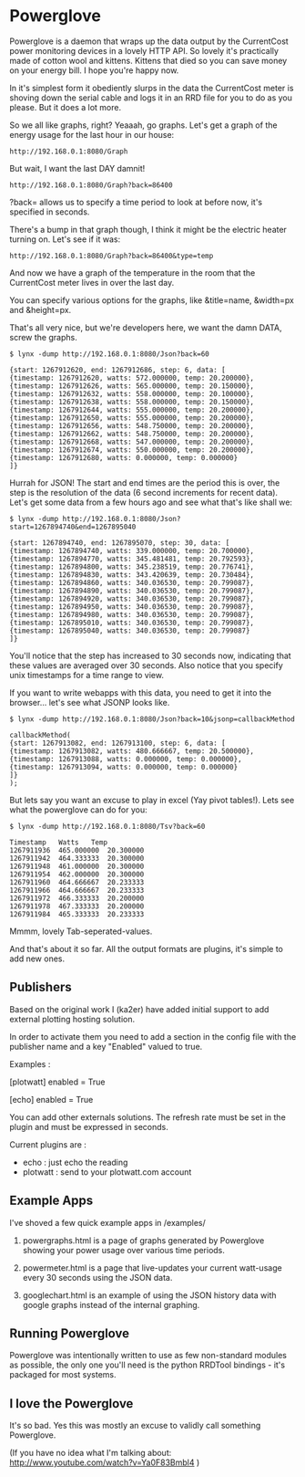 Powerglove
=============

Powerglove is a daemon that wraps up the data output by the CurrentCost power monitoring  devices in a 
lovely HTTP API. So lovely it's practically made of cotton wool and kittens. Kittens that died so you 
can save money on your energy bill. I hope you're happy now.

In it's simplest form it obediently slurps in the data the CurrentCost meter is shoving down the serial
cable and logs it in an RRD file for you to do as you please. But it does a lot more.

So we all like graphs, right? Yeaaah, go graphs. Let's get a graph of the energy usage for the last 
hour in our house:

    http://192.168.0.1:8080/Graph

But wait, I want the last DAY damnit!

    http://192.168.0.1:8080/Graph?back=86400

?back= allows us to specify a time period to look at before now, it's specified in seconds.

There's a bump in that graph though, I think it might be the electric heater turning on. Let's see
if it was:

    http://192.168.0.1:8080/Graph?back=86400&type=temp

And now we have a graph of the temperature in the room that the CurrentCost meter lives in over
the last day.

You can specify various options for the graphs, like &title=name, &width=px and &height=px.

That's all very nice, but we're developers here, we want the damn DATA, screw the graphs.

    $ lynx -dump http://192.168.0.1:8080/Json?back=60

    {start: 1267912620, end: 1267912686, step: 6, data: [
    {timestamp: 1267912620, watts: 572.000000, temp: 20.200000},
    {timestamp: 1267912626, watts: 565.000000, temp: 20.150000},
    {timestamp: 1267912632, watts: 558.000000, temp: 20.100000},
    {timestamp: 1267912638, watts: 558.000000, temp: 20.150000},
    {timestamp: 1267912644, watts: 555.000000, temp: 20.200000},
    {timestamp: 1267912650, watts: 555.000000, temp: 20.200000},
    {timestamp: 1267912656, watts: 548.750000, temp: 20.200000},
    {timestamp: 1267912662, watts: 548.750000, temp: 20.200000},
    {timestamp: 1267912668, watts: 547.000000, temp: 20.200000},
    {timestamp: 1267912674, watts: 550.000000, temp: 20.200000},
    {timestamp: 1267912680, watts: 0.000000, temp: 0.000000}
    ]}

Hurrah for JSON! The start and end times are the period this is over, the step is the resolution of the
data (6 second increments for recent data). Let's get some data from a few hours ago and see what that's
like shall we:

    $ lynx -dump http://192.168.0.1:8080/Json?start=1267894740&end=1267895040

    {start: 1267894740, end: 1267895070, step: 30, data: [
    {timestamp: 1267894740, watts: 339.000000, temp: 20.700000},
    {timestamp: 1267894770, watts: 345.481481, temp: 20.792593},
    {timestamp: 1267894800, watts: 345.238519, temp: 20.776741},
    {timestamp: 1267894830, watts: 343.420639, temp: 20.730484},
    {timestamp: 1267894860, watts: 340.036530, temp: 20.799087},
    {timestamp: 1267894890, watts: 340.036530, temp: 20.799087},
    {timestamp: 1267894920, watts: 340.036530, temp: 20.799087},
    {timestamp: 1267894950, watts: 340.036530, temp: 20.799087},
    {timestamp: 1267894980, watts: 340.036530, temp: 20.799087},
    {timestamp: 1267895010, watts: 340.036530, temp: 20.799087},
    {timestamp: 1267895040, watts: 340.036530, temp: 20.799087}
    ]}

You'll notice that the step has increased to 30 seconds now, indicating that these values are averaged over
30 seconds. Also notice that you specify unix timestamps for a time range to view.

If you want to write webapps with this data, you need to get it into the browser... let's see what JSONP looks like.

    $ lynx -dump http://192.168.0.1:8080/Json?back=10&jsonp=callbackMethod

    callbackMethod(
    {start: 1267913082, end: 1267913100, step: 6, data: [
    {timestamp: 1267913082, watts: 480.666667, temp: 20.500000},
    {timestamp: 1267913088, watts: 0.000000, temp: 0.000000},
    {timestamp: 1267913094, watts: 0.000000, temp: 0.000000}
    ]}
    );

But lets say you want an excuse to play in excel (Yay pivot tables!). Lets see what the powerglove can do for you:

    $ lynx -dump http://192.168.0.1:8080/Tsv?back=60

    Timestamp   Watts   Temp
    1267911936  465.000000  20.300000
    1267911942  464.333333  20.300000
    1267911948  461.000000  20.300000
    1267911954  462.000000  20.300000
    1267911960  464.666667  20.233333
    1267911966  464.666667  20.233333
    1267911972  466.333333  20.200000
    1267911978  467.333333  20.200000
    1267911984  465.333333  20.233333

Mmmm, lovely Tab-seperated-values.

And that's about it so far. All the output formats are plugins, it's simple to add new ones.


Publishers
----------

Based on the original work I (ka2er) have added initial support to add external plotting hosting solution.

In order to activate them you need to add a section in the config file with the publisher name
and a key "Enabled" valued to true.

Examples :

[plotwatt]
enabled = True

[echo]
enabled = True

You can add other externals solutions.
The refresh rate must be set in the plugin and must be expressed in seconds.

Current plugins are :

- echo : just echo the reading
- plotwatt : send to your plotwatt.com account

Example Apps
------------
I've shoved a few quick example apps in /examples/

1. powergraphs.html is a page of graphs generated by Powerglove showing your power usage over various time periods.

2. powermeter.html is a page that live-updates your current watt-usage every 30 seconds using the JSON data.

3. googlechart.html is an example of using the JSON history data with google graphs instead of the internal graphing.


Running Powerglove
------------------
Powerglove was intentionally written to use as few non-standard modules as possible, the only one you'll need is the
python RRDTool bindings - it's packaged for most systems.


I love the Powerglove
---------------------
It's so bad. Yes this was mostly an excuse to validly call something Powerglove.

(If you have no idea what I'm talking about: http://www.youtube.com/watch?v=Ya0F83Bmbl4 )
